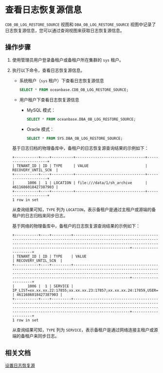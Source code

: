 # 查看日志恢复源信息

 `CDB_OB_LOG_RESTORE_SOURCE` 视图和 `DBA_OB_LOG_RESTORE_SOURCE` 视图中记录了日志恢复源信息，您可以通过查询视图来获取日志恢复源信息。

## 操作步骤

1. 使用管理员用户登录备租户或备租户所在集群的 `sys` 租户。

2. 执行以下命令，查看日志恢复源信息。

   * 系统租户（`sys` 租户）下查看日志恢复源信息

     ```sql
     SELECT * FROM oceanbase.CDB_OB_LOG_RESTORE_SOURCE;
     ```

   * 用户租户下查看日志恢复源信息

     * MySQL 模式：

       ```sql
       SELECT * FROM oceanbase.DBA_OB_LOG_RESTORE_SOURCE;
       ```

     * Oracle 模式：

       ```sql
       SELECT * FROM SYS.DBA_OB_LOG_RESTORE_SOURCE;
       ```

   基于日志归档的物理备库中，备租户的日志恢复源查询结果的示例如下：

   ```shell
   +-----------+----+----------+--------------------------------+---------------------+
   | TENANT_ID | ID | TYPE     | VALUE                          | RECOVERY_UNTIL_SCN  |
   +-----------+----+----------+--------------------------------+---------------------+
   |      1006 |  1 | LOCATION | file:///data/1/sh_archive      | 4611686018427387903 |
   +-----------+----+----------+--------------------------------+---------------------+
   1 row in set
   ```

   从查询结果可知，`TYPE` 列为 `LOCATION`，表示备租户是通过主租户或源端的备租户的日志归档来同步日志。

   基于网络的物理备库中，备租户的日志恢复源查询结果的示例如下：

   ```shell
   +-----------+----+---------+-----------------------------------------------------------------------------------------------------------------------------------------------------------------------------------------------------------------------------------+---------------------+
   | TENANT_ID | ID | TYPE    | VALUE                                                                                                                                                                                                                             | RECOVERY_UNTIL_SCN  |
   +-----------+----+---------+-----------------------------------------------------------------------------------------------------------------------------------------------------------------------------------------------------------------------------------+---------------------+
   |      1006 |  1 | SERVICE | IP_LIST=xx.xx.xx.22:17855;xx.xx.xx.23:17857;xx.xx.xx.24:17859,USER=rep_user@mysql,PASSWORD=***********************************,TENANT_ID=1004,CLUSTER_ID=1,COMPATIBILITY_MODE=MYSQL,IS_ENCRYPTED=true                             | 4611686018427387903 |
   +-----------+----+---------+-----------------------------------------------------------------------------------------------------------------------------------------------------------------------------------------------------------------------------------+---------------------+
   1 row in set
   ```

   从查询结果可知，`TYPE` 列为 `SERVICE`，表示备租户是通过网络连接主租户或源端的备租户来同步日志。

## 相关文档

[设置日志恢复源](200.configure-the-log-transport-service/100.set-log-restore-source.md)
